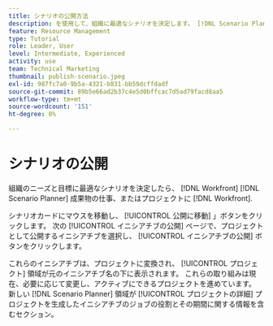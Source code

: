 ```yaml
---
title: シナリオの公開方法
description: を使用して、組織に最適なシナリオを決定します。 [!DNL Scenario Planner]. Learn how to publish the scenario and turn the plan into a [!DNL Workfront] プロジェクト。
feature: Resource Management
type: Tutorial
role: Leader, User
level: Intermediate, Experienced
activity: use
team: Technical Marketing
thumbnail: publish-scenario.jpeg
exl-id: 987fc7a0-9b5a-4321-b831-bb59dcffdadf
source-git-commit: 89b5e66ad2b37c4e5d0bffcac7d5ad79facd8aa5
workflow-type: tm+mt
source-wordcount: '151'
ht-degree: 0%

---
```


# シナリオの公開

組織のニーズと目標に最適なシナリオを決定したら、 [!DNL Workfront] [!DNL Scenario Planner] 成果物の仕事、またはプロジェクトに [!DNL Workfront].

シナリオカードにマウスを移動し、 [!UICONTROL 公開に移動] 」ボタンをクリックします。 次の [!UICONTROL イニシアチブの公開] ページで、プロジェクトとして公開するイニシアチブを選択し、 [!UICONTROL イニシアチブの公開] ボタンをクリックします。

これらのイニシアチブは、プロジェクトに変換され、 [!UICONTROL プロジェクト] 領域が元のイニシアチブ名の下に表示されます。 これらの取り組みは現在、必要に応じて変更し、アクティブにできるプロジェクトを進めています。 新しい [!DNL Scenario Planner] 領域が [!UICONTROL プロジェクトの詳細] プロジェクトを生成したイニシアチブのジョブの役割とその期間に関する情報を含むセクション。
